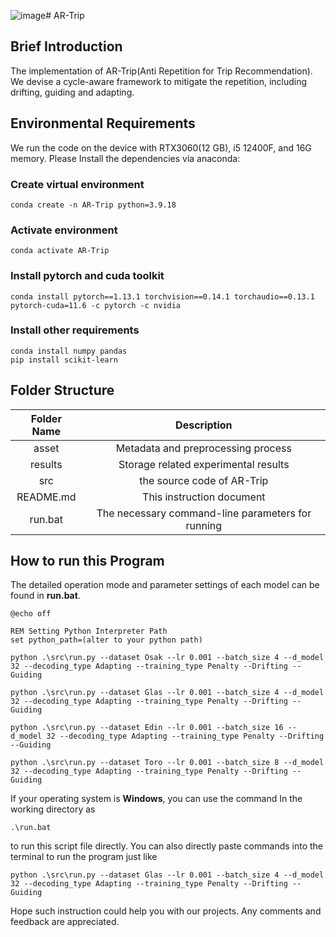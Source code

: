 ![image](https://github.com/ananonymousauthor-1024/ARTR/assets/110316351/5944ace7-f21d-4b21-abe7-853e1069061d)# AR-Trip

## Brief Introduction

The implementation of AR-Trip(Anti Repetition for Trip Recommendation). We devise a cycle-aware framework to mitigate the repetition, including drifting, guiding and adapting.

## Environmental Requirements

We run the code on the device with RTX3060(12 GB), i5 12400F, and 16G memory. Please Install the dependencies via anaconda:

### Create virtual environment

```
conda create -n AR-Trip python=3.9.18
```

### Activate environment

```
conda activate AR-Trip
```

### Install pytorch and cuda toolkit

```
conda install pytorch==1.13.1 torchvision==0.14.1 torchaudio==0.13.1 pytorch-cuda=11.6 -c pytorch -c nvidia
```

### Install other requirements

```
conda install numpy pandas
pip install scikit-learn
```

## Folder Structure

| Folder Name |                    Description                    |
| :---------: | :-----------------------------------------------: |
|    asset    |        Metadata and preprocessing process         |
|   results   |       Storage related experimental results        |
|     src     |            the source code of AR-Trip             |
|  README.md  |             This instruction document             |
|   run.bat   | The necessary command-line parameters for running |

## How to run this Program

The detailed operation mode and parameter settings of each model can be found in **run.bat**. 

```
@echo off

REM Setting Python Interpreter Path
set python_path=(alter to your python path)

python .\src\run.py --dataset Osak --lr 0.001 --batch_size 4 --d_model 32 --decoding_type Adapting --training_type Penalty --Drifting --Guiding

python .\src\run.py --dataset Glas --lr 0.001 --batch_size 4 --d_model 32 --decoding_type Adapting --training_type Penalty --Drifting --Guiding

python .\src\run.py --dataset Edin --lr 0.001 --batch_size 16 --d_model 32 --decoding_type Adapting --training_type Penalty --Drifting --Guiding

python .\src\run.py --dataset Toro --lr 0.001 --batch_size 8 --d_model 32 --decoding_type Adapting --training_type Penalty --Drifting --Guiding
```

If your operating system is **Windows**, you can use the command In the working directory as

```
.\run.bat
```

to run this script file directly.  You can also directly paste commands into the terminal to run the program just like

```
python .\src\run.py --dataset Glas --lr 0.001 --batch_size 4 --d_model 32 --decoding_type Adapting --training_type Penalty --Drifting --Guiding
```

Hope such instruction could help you with our projects. Any comments and feedback are appreciated.
